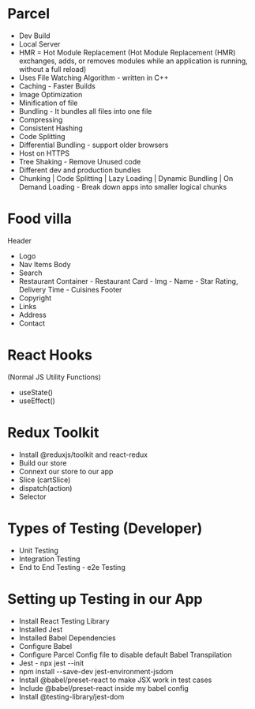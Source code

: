 # Parcel

- Dev Build
- Local Server
- HMR = Hot Module Replacement
  (Hot Module Replacement (HMR) exchanges, adds, or removes modules
  while an application is running, without a full reload)
- Uses File Watching Algorithm - written in C++
- Caching - Faster Builds
- Image Optimization
- Minification of file
- Bundling - It bundles all files into one file
- Compressing
- Consistent Hashing
- Code Splitting
- Differential Bundling - support older browsers
- Host on HTTPS
- Tree Shaking - Remove Unused code
- Different dev and production bundles
- Chunking | Code Splitting | Lazy Loading | Dynamic Bundling | On Demand Loading - Break down apps into smaller logical chunks

# Food villa

Header

- Logo
- Nav Items
  Body
- Search
- Restaurant Container - Restaurant Card - Img - Name - Star Rating, Delivery Time - Cuisines
  Footer
- Copyright
- Links
- Address
- Contact

# React Hooks

(Normal JS Utility Functions)

- useState()
- useEffect()

# Redux Toolkit

- Install @reduxjs/toolkit and react-redux
- Build our store
- Connext our store to our app
- Slice (cartSlice)
- dispatch(action)
- Selector

# Types of Testing (Developer)

- Unit Testing
- Integration Testing
- End to End Testing - e2e Testing

# Setting up Testing in our App

- Install React Testing Library
- Installed Jest
- Installed Babel Dependencies
- Configure Babel
- Configure Parcel Config file to disable default Babel Transpilation
- Jest - npx jest --init
- npm install --save-dev jest-environment-jsdom
- Install @babel/preset-react to make JSX work in test cases
- Include @babel/preset-react inside my babel config
- Install @testing-library/jest-dom
